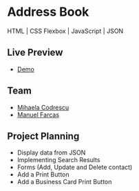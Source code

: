 # Address Book

HTML | CSS Flexbox | JavaScript | JSON

## Live Preview

- [Demo](https://mihaela-cod.github.io/address-book/)

## Team

- [Mihaela Codrescu](https://github.com/mihaela-cod)
- [Manuel Farcaș](https://github.com/manuelfarcas)

## Project Planning

- Display data from JSON
- Implementing Search Results
- Forms (Add, Update and Delete contact)
- Add a Print Button
- Add a Business Card Print Button

